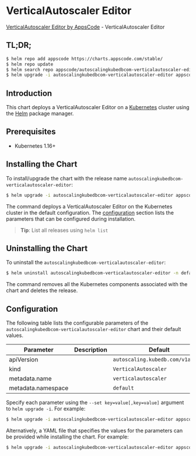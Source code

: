 # VerticalAutoscaler Editor

[VerticalAutoscaler Editor by AppsCode](https://byte.builders) - VerticalAutoscaler Editor

## TL;DR;

```bash
$ helm repo add appscode https://charts.appscode.com/stable/
$ helm repo update
$ helm search repo appscode/autoscalingkubedbcom-verticalautoscaler-editor --version=v0.20.0
$ helm upgrade -i autoscalingkubedbcom-verticalautoscaler-editor appscode/autoscalingkubedbcom-verticalautoscaler-editor -n default --create-namespace --version=v0.20.0
```

## Introduction

This chart deploys a VerticalAutoscaler Editor on a [Kubernetes](http://kubernetes.io) cluster using the [Helm](https://helm.sh) package manager.

## Prerequisites

- Kubernetes 1.16+

## Installing the Chart

To install/upgrade the chart with the release name `autoscalingkubedbcom-verticalautoscaler-editor`:

```bash
$ helm upgrade -i autoscalingkubedbcom-verticalautoscaler-editor appscode/autoscalingkubedbcom-verticalautoscaler-editor -n default --create-namespace --version=v0.20.0
```

The command deploys a VerticalAutoscaler Editor on the Kubernetes cluster in the default configuration. The [configuration](#configuration) section lists the parameters that can be configured during installation.

> **Tip**: List all releases using `helm list`

## Uninstalling the Chart

To uninstall the `autoscalingkubedbcom-verticalautoscaler-editor`:

```bash
$ helm uninstall autoscalingkubedbcom-verticalautoscaler-editor -n default
```

The command removes all the Kubernetes components associated with the chart and deletes the release.

## Configuration

The following table lists the configurable parameters of the `autoscalingkubedbcom-verticalautoscaler-editor` chart and their default values.

|     Parameter      | Description |                   Default                    |
|--------------------|-------------|----------------------------------------------|
| apiVersion         |             | <code>autoscaling.kubedb.com/v1alpha1</code> |
| kind               |             | <code>VerticalAutoscaler</code>              |
| metadata.name      |             | <code>verticalautoscaler</code>              |
| metadata.namespace |             | <code>default</code>                         |


Specify each parameter using the `--set key=value[,key=value]` argument to `helm upgrade -i`. For example:

```bash
$ helm upgrade -i autoscalingkubedbcom-verticalautoscaler-editor appscode/autoscalingkubedbcom-verticalautoscaler-editor -n default --create-namespace --version=v0.20.0 --set apiVersion=autoscaling.kubedb.com/v1alpha1
```

Alternatively, a YAML file that specifies the values for the parameters can be provided while
installing the chart. For example:

```bash
$ helm upgrade -i autoscalingkubedbcom-verticalautoscaler-editor appscode/autoscalingkubedbcom-verticalautoscaler-editor -n default --create-namespace --version=v0.20.0 --values values.yaml
```

